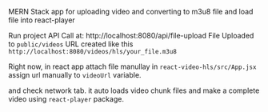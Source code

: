 MERN Stack app for uploading video and converting to m3u8 file and load file into react-player

Run project
API Call at: http://localhost:8080/api/file-upload
File Uploaded to `public/videos`
URL created like this `http://localhost:8080/videos/hls/your_file.m3u8`

Right now, in react app attach file manullay in `react-video-hls/src/App.jsx`
assign url manually to `videoUrl` variable.

and check network tab. it auto loads video chunk files and make a complete video using `react-player` package.
